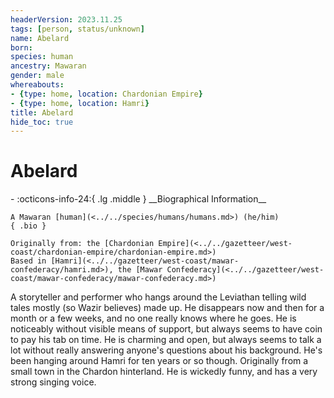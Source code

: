 ```yaml
---
headerVersion: 2023.11.25
tags: [person, status/unknown]
name: Abelard
born:
species: human
ancestry: Mawaran
gender: male
whereabouts:
- {type: home, location: Chardonian Empire}
- {type: home, location: Hamri}
title: Abelard
hide_toc: true
---
```


# Abelard
<div class="grid cards ext-narrow-margin ext-one-column" markdown>
- :octicons-info-24:{ .lg .middle } __Biographical Information__

    A Mawaran [human](<../../species/humans/humans.md>) (he/him)  
    { .bio }

    Originally from: the [Chardonian Empire](<../../gazetteer/west-coast/chardonian-empire/chardonian-empire.md>)
    Based in [Hamri](<../../gazetteer/west-coast/mawar-confederacy/hamri.md>), the [Mawar Confederacy](<../../gazetteer/west-coast/mawar-confederacy/mawar-confederacy.md>)
</div>


A storyteller and performer who hangs around the Leviathan telling wild tales mostly (so Wazir believes) made up. He disappears now and then for a month or a few weeks, and no one really knows where he goes. He is noticeably without visible means of support, but always seems to have coin to pay his tab on time. He is charming and open, but always seems to talk a lot without really answering anyone's questions about his background. He's been hanging around Hamri for ten years or so though. Originally from a small town in the Chardon hinterland. He is wickedly funny, and has a very strong singing voice.

